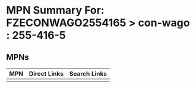 



# MPN Summary For: FZECONWAGO2554165 > con-wago : 255-416-5

## MPNs
  

|MPN|Direct Links|Search Links|
| :--- | :--- | :--- |
||||
